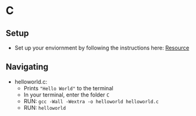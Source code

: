 # C

## Setup
- Set up your enviornment by following the instructions here: [Resource](https://github.com/LambdaSchool/CS-Wiki/wiki/Getting-Your-C-Compiler-Installed)

## Navigating 

- helloworld.c: 
  - Prints `"Hello World"` to the terminal
  - In your terminal, enter the folder `C`
  - RUN: `gcc -Wall -Wextra -o helloworld helloworld.c`
  - RUN: `helloworld`
